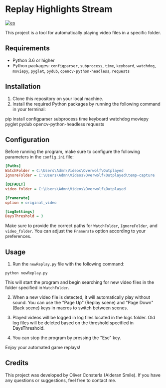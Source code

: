 # Replay Highlights Stream
[![es](https://img.shields.io/badge/lang-es-yellow.svg)](https://github.com/Alderan-Smile/outplayed/blob/main/Readme.md)

This project is a tool for automatically playing video files in a specific folder.

## Requirements

- Python 3.6 or higher
- Python packages: `configparser`, `subprocess`, `time`, `keyboard`, `watchdog`, `moviepy`, `pyglet`, `pydub`, `opencv-python-headless`, `requests`

## Installation

1. Clone this repository on your local machine.
2. Install the required Python packages by running the following command in your terminal:

pip install configparser subprocess time keyboard watchdog moviepy pyglet pydub opencv-python-headless requests


## Configuration

Before running the program, make sure to configure the following parameters in the `config.ini` file:

```ini
[Paths]
WatchFolder = C:\Users\Admn\Videos\Overwolf\Outplayed
IgnoreFolder = C:\Users\Admn\Videos\Overwolf\Outplayed\temp-capture

[DEFAULT]
video_folder = C:\Users\Admn\Videos\Overwolf\Outplayed

[Framerate]
option = original_video

[LogSettings]
DaysThreshold = 3
```
Make sure to provide the correct paths for `WatchFolder`, `IgnoreFolder`, and `video_folder`. You can adjust the `Framerate` option according to your preferences.

## Usage
1. Run the `newReplay.py` file with the following command:

```
python newReplay.py
```

This will start the program and begin searching for new video files in the folder specified in `WatchFolder`.

2. When a new video file is detected, it will automatically play without sound. You can use the "Page Up" (Replay scene) and "Page Down" (Back scene) keys in macros to switch between scenes.

3. Played videos will be logged in log files located in the logs folder. Old log files will be deleted based on the threshold specified in DaysThreshold.

4. You can stop the program by pressing the "Esc" key.

Enjoy your automated game replays!

## Credits
This project was developed by Oliver Consterla (Alderan Smile). If you have any questions or suggestions, feel free to contact me.